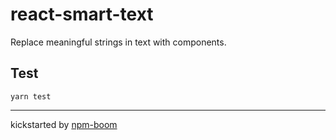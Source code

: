 # react-smart-text

Replace meaningful strings in text with components.



## Test

`yarn test`





---
kickstarted by [npm-boom][npm-boom]

[npm-boom]: https://github.com/reergymerej/npm-boom
